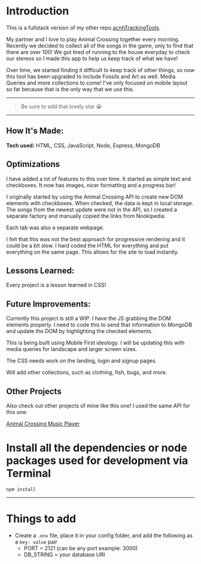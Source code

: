 # Introduction

This is a fullstack version of my other repo [acnhTrackingTools](https://github.com/ChrisThompsonDev/acnhTrackingTools). 

My partner and I love to play Animal Crossing together every morning. Recently we decided to collect all of the songs in the game, only to find that there are over 100! We got tired of running to the house everyday to check our stereos so I made this app to help us keep track of what we have!

Over time, we started finding it difficult to keep track of other things, so now this tool has been upgraded to include Fossils and Art as well. Media Queries and more collections to come! I've only focused on mobile layout so far because that is the only way that we use this.

---

> Be sure to add that lovely star 😀

---

## How It's Made:

**Tech used:** HTML, CSS, JavaScript, Node, Express, MongoDB



## Optimizations

I have added a lot of features to this over time. It started as simple text and checkboxes. It now has images, nicer formatting and a progress bar!

I originally started by using the Animal Crossing API to create new DOM elements with checkboxes. When checked, the data is kept in local storage. The songs from the newest update were not in the API, so I created a separate factory and manually copied the links from Nookipedia.

Each tab was also a separate webpage. 

I felt that this was not the best approach for progressive rendering and it could be a bit slow. I hard coded the HTML for everything and put everything on the same page. This allows for the site to load instantly.

## Lessons Learned:

Every project is a lesson learned in CSS!



## Future Improvements:

Currently this project is still a WIP. I have the JS grabbing the DOM elements properly. I need to code this to send that information to MongoDB and update the DOM by highlighting the checked elements. 

This is being built using Mobile First ideology. I will be updating this with media queries for landscape and larger screen sizes.

The CSS needs work on the landing, login and signup pages. 

Will add other collections, such as clothing, fish, bugs, and more. 

## Other Projects
Also check out other projects of mine like this one! I used the same API for this one:

[Animal Crossing Music Player](https://github.com/ChrisThompsonDev/Animal-Crossing-KK-Slider-Music-Player)



# Install all the dependencies or node packages used for development via Terminal

`npm install` 

---

# Things to add

- Create a `.env` file, place it in your config folder, and add the following as a `key: value` pair
  - PORT = 2121 (can be any port example: 3000) 
  - DB_STRING = your database URI
 


